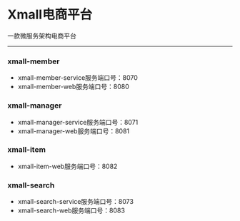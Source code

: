# Xmall电商平台
一款微服务架构电商平台

-------
### xmall-member
*  xmall-member-service服务端口号：8070
*  xmall-member-web服务端口号：8080

### xmall-manager
*  xmall-manager-service服务端口号：8071
*  xmall-manager-web服务端口号：8081

### xmall-item
*  xmall-item-web服务端口号：8082

### xmall-search
*  xmall-search-service服务端口号：8073
*  xmall-search-web服务端口号：8083